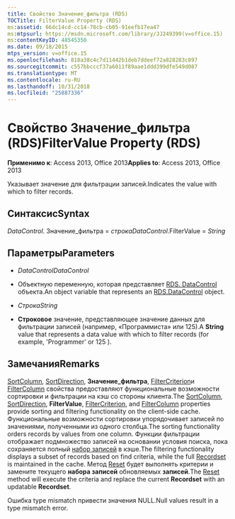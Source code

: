 ```yaml
---
title: Свойство Значение_фильтра (RDS)
TOCTitle: FilterValue Property (RDS)
ms:assetid: 66dc14cd-cc14-78cb-cb05-91eefb17ea47
ms:mtpsurl: https://msdn.microsoft.com/library/JJ249399(v=office.15)
ms:contentKeyID: 48545350
ms.date: 09/18/2015
mtps_version: v=office.15
ms.openlocfilehash: 818a38c4c7d11442b1deb7ddeef72a828283c897
ms.sourcegitcommit: c557bbcccf37a6011f89aae1ddd399dfe549d087
ms.translationtype: MT
ms.contentlocale: ru-RU
ms.lasthandoff: 10/31/2018
ms.locfileid: "25887336"
---
```

# <a name="filtervalue-property-rds"></a><span data-ttu-id="ed11a-102">Свойство Значение_фильтра (RDS)</span><span class="sxs-lookup"><span data-stu-id="ed11a-102">FilterValue Property (RDS)</span></span>


<span data-ttu-id="ed11a-103">**Применимо к**: Access 2013, Office 2013</span><span class="sxs-lookup"><span data-stu-id="ed11a-103">**Applies to**: Access 2013, Office 2013</span></span>


<span data-ttu-id="ed11a-104">Указывает значение для фильтрации записей.</span><span class="sxs-lookup"><span data-stu-id="ed11a-104">Indicates the value with which to filter records.</span></span>

## <a name="syntax"></a><span data-ttu-id="ed11a-105">Синтаксис</span><span class="sxs-lookup"><span data-stu-id="ed11a-105">Syntax</span></span>

<span data-ttu-id="ed11a-106">*DataControl*. Значение_фильтра = *строка*</span><span class="sxs-lookup"><span data-stu-id="ed11a-106">*DataControl*.FilterValue = *String*</span></span>

## <a name="parameters"></a><span data-ttu-id="ed11a-107">Параметры</span><span class="sxs-lookup"><span data-stu-id="ed11a-107">Parameters</span></span>

  - <span data-ttu-id="ed11a-108">*DataControl*</span><span class="sxs-lookup"><span data-stu-id="ed11a-108">*DataControl*</span></span>

  - <span data-ttu-id="ed11a-109">Объектную переменную, которая представляет [RDS. DataControl](datacontrol-object-rds.md) объекта.</span><span class="sxs-lookup"><span data-stu-id="ed11a-109">An object variable that represents an [RDS.DataControl](datacontrol-object-rds.md) object.</span></span>

  - <span data-ttu-id="ed11a-110">*Строка*</span><span class="sxs-lookup"><span data-stu-id="ed11a-110">*String*</span></span>

  - <span data-ttu-id="ed11a-111">**Строковое** значение, представляющее значение данных для фильтрации записей (например, «Программиста» или 125).</span><span class="sxs-lookup"><span data-stu-id="ed11a-111">A **String** value that represents a data value with which to filter records (for example, 'Programmer' or 125 ).</span></span>

## <a name="remarks"></a><span data-ttu-id="ed11a-112">Замечания</span><span class="sxs-lookup"><span data-stu-id="ed11a-112">Remarks</span></span>

<span data-ttu-id="ed11a-113">[SortColumn](sortcolumn-property-rds.md), [SortDirection](sortdirection-property-rds.md), **Значение_фильтра**, [FilterCriterion](filtercriterion-property-rds.md)и [FilterColumn](filtercolumn-property-rds.md) свойства предоставляют функциональные возможности сортировки и фильтрации на кэш со стороны клиента.</span><span class="sxs-lookup"><span data-stu-id="ed11a-113">The [SortColumn](sortcolumn-property-rds.md), [SortDirection](sortdirection-property-rds.md), **FilterValue**, [FilterCriterion](filtercriterion-property-rds.md), and [FilterColumn](filtercolumn-property-rds.md) properties provide sorting and filtering functionality on the client-side cache.</span></span> <span data-ttu-id="ed11a-114">Функциональные возможности сортировки упорядочивает записей по значениями, полученными из одного столбца.</span><span class="sxs-lookup"><span data-stu-id="ed11a-114">The sorting functionality orders records by values from one column.</span></span> <span data-ttu-id="ed11a-115">Функции фильтрации отображает подмножество записей на основании условия поиска, пока сохраняется полный [набор записей](recordset-object-ado.md) в кэше.</span><span class="sxs-lookup"><span data-stu-id="ed11a-115">The filtering functionality displays a subset of records based on find criteria, while the full [Recordset](recordset-object-ado.md) is maintained in the cache.</span></span> <span data-ttu-id="ed11a-116">Метод [Reset](reset-method-rds.md) будет выполнять критерии и замените текущего **набора записей** обновляемых **записей**.</span><span class="sxs-lookup"><span data-stu-id="ed11a-116">The [Reset](reset-method-rds.md) method will execute the criteria and replace the current **Recordset** with an updatable **Recordset**.</span></span>

<span data-ttu-id="ed11a-117">Ошибка type mismatch привести значения NULL.</span><span class="sxs-lookup"><span data-stu-id="ed11a-117">Null values result in a type mismatch error.</span></span>

